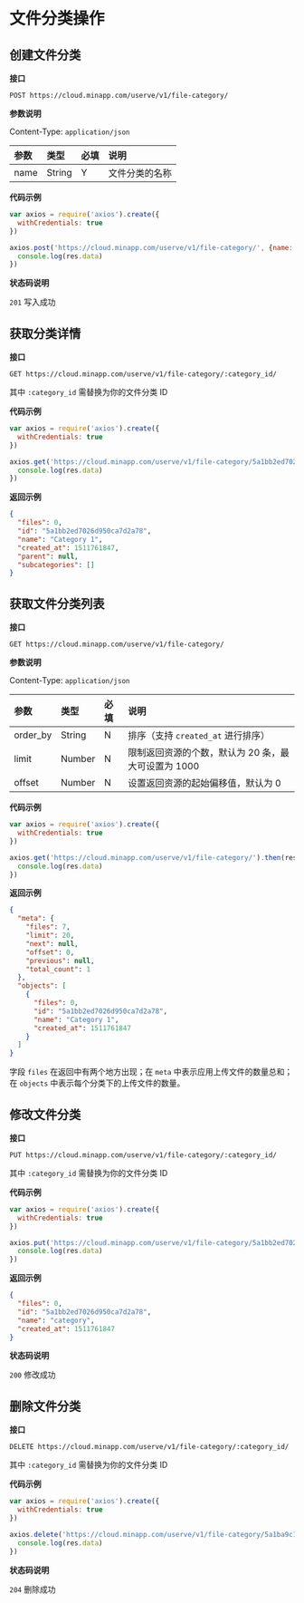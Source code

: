 # 文件分类操作

## 创建文件分类

**接口**

`POST https://cloud.minapp.com/userve/v1/file-category/`

**参数说明**

Content-Type: `application/json`

| 参数  | 类型   | 必填 | 说明 |
| :--- | :----- | :-- | :-- |
| name | String | Y   | 文件分类的名称 |

**代码示例**

```js
var axios = require('axios').create({
  withCredentials: true
})

axios.post('https://cloud.minapp.com/userve/v1/file-category/', {name: 'Category'}).then(res => {
  console.log(res.data)
})
```

**状态码说明**

`201` 写入成功


## 获取分类详情

**接口**

`GET https://cloud.minapp.com/userve/v1/file-category/:category_id/`

其中 `:category_id` 需替换为你的文件分类 ID

**代码示例**

```js
var axios = require('axios').create({
  withCredentials: true
})

axios.get('https://cloud.minapp.com/userve/v1/file-category/5a1bb2ed7026d950ca7d2a78/').then(res => {
  console.log(res.data)
})
```

**返回示例**

```json
{
  "files": 0,
  "id": "5a1bb2ed7026d950ca7d2a78",
  "name": "Category 1",
  "created_at": 1511761847,
  "parent": null,
  "subcategories": []
}
```


## 获取文件分类列表

**接口**

`GET https://cloud.minapp.com/userve/v1/file-category/`

**参数说明**

Content-Type: `application/json`

| 参数      | 类型   | 必填 | 说明 |
| :------- | :----- | :-- | :-- |
| order_by | String | N   | 排序（支持 `created_at` 进行排序）|
| limit    | Number | N   | 限制返回资源的个数，默认为 20 条，最大可设置为 1000 |
| offset   | Number | N   | 设置返回资源的起始偏移值，默认为 0 |

**代码示例**

```js
var axios = require('axios').create({
  withCredentials: true
})

axios.get('https://cloud.minapp.com/userve/v1/file-category/').then(res => {
  console.log(res.data)
})
```

**返回示例**

```json
{
  "meta": {
    "files": 7,
    "limit": 20,
    "next": null,
    "offset": 0,
    "previous": null,
    "total_count": 1
  },
  "objects": [
    {
      "files": 0,
      "id": "5a1bb2ed7026d950ca7d2a78",
      "name": "Category 1",
      "created_at": 1511761847
    }
  ]
}
```

字段 `files` 在返回中有两个地方出现；在 `meta` 中表示应用上传文件的数量总和；在 `objects` 中表示每个分类下的上传文件的数量。


## 修改文件分类

**接口**

`PUT https://cloud.minapp.com/userve/v1/file-category/:category_id/`

其中 `:category_id` 需替换为你的文件分类 ID

**代码示例**

```js
var axios = require('axios').create({
  withCredentials: true
})

axios.put('https://cloud.minapp.com/userve/v1/file-category/5a1bb2ed7026d950ca7d2a78/', {name: 'Category'}).then(res => {
  console.log(res.data)
})
```

**返回示例**

```json
{
  "files": 0,
  "id": "5a1bb2ed7026d950ca7d2a78",
  "name": "category",
  "created_at": 1511761847
}
```

**状态码说明**

`200` 修改成功


## 删除文件分类

**接口**

`DELETE https://cloud.minapp.com/userve/v1/file-category/:category_id/`

其中 `:category_id` 需替换为你的文件分类 ID

**代码示例**

```js
var axios = require('axios').create({
  withCredentials: true
})

axios.delete('https://cloud.minapp.com/userve/v1/file-category/5a1ba9c1fff1d651135e5ff1/').then(res => {
  console.log(res.data)
})
```

**状态码说明**

`204` 删除成功
